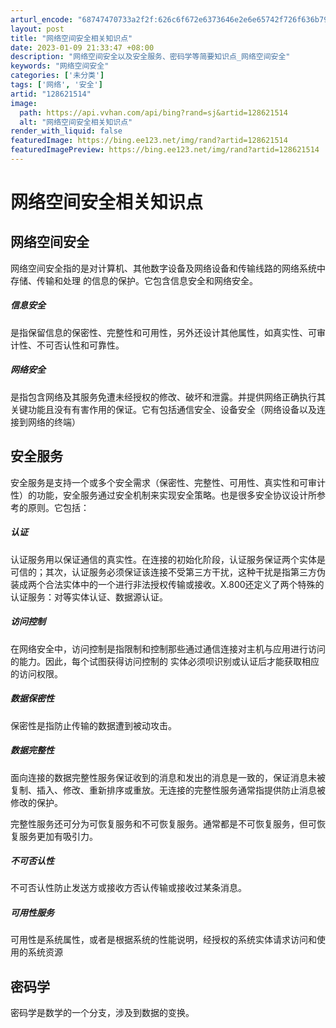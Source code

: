 ```yaml
---
arturl_encode: "68747470733a2f2f:626c6f672e6373646e2e6e65742f726f636b796368656e672f:61727469636c652f64657461696c732f313238363231353134"
layout: post
title: "网络空间安全相关知识点"
date: 2023-01-09 21:33:47 +08:00
description: "网络空间安全以及安全服务、密码学等简要知识点_网络空间安全"
keywords: "网络空间安全"
categories: ['未分类']
tags: ['网络', '安全']
artid: "128621514"
image:
  path: https://api.vvhan.com/api/bing?rand=sj&artid=128621514
  alt: "网络空间安全相关知识点"
render_with_liquid: false
featuredImage: https://bing.ee123.net/img/rand?artid=128621514
featuredImagePreview: https://bing.ee123.net/img/rand?artid=128621514
---
```


# 网络空间安全相关知识点

## 网络空间安全

网络空间安全指的是对计算机、其他数字设备及网络设备和传输线路的网络系统中存储、传输和处理 的信息的保护。它包含信息安全和网络安全。

##### 信息安全

是指保留信息的保密性、完整性和可用性，另外还设计其他属性，如真实性、可审计性、不可否认性和可靠性。

##### 网络安全

是指包含网络及其服务免遭未经授权的修改、破坏和泄露。并提供网络正确执行其关键功能且没有有害作用的保证。它有包括通信安全、设备安全（网络设备以及连接到网络的终端）

## 安全服务

安全服务是支持一个或多个安全需求（保密性、完整性、可用性、真实性和可审计性）的功能，安全服务通过安全机制来实现安全策略。也是很多安全协议设计所参考的原则。它包括：

##### 认证

认证服务用以保证通信的真实性。在连接的初始化阶段，认证服务保证两个实体是可信的；其次，认证服务必须保证该连接不受第三方干扰，这种干扰是指第三方伪装成两个合法实体中的一个进行非法授权传输或接收。X.800还定义了两个特殊的认证服务：对等实体认证、数据源认证。

##### 访问控制

在网络安全中，访问控制是指限制和控制那些通过通信连接对主机与应用进行访问的能力。因此，每个试图获得访问控制的 实体必须呗识别或认证后才能获取相应的访问权限。

##### 数据保密性

保密性是指防止传输的数据遭到被动攻击。

##### 数据完整性

面向连接的数据完整性服务保证收到的消息和发出的消息是一致的，保证消息未被复制、插入、修改、重新排序或重放。无连接的完整性服务通常指提供防止消息被修改的保护。

完整性服务还可分为可恢复服务和不可恢复服务。通常都是不可恢复服务，但可恢复服务更加有吸引力。

##### 不可否认性

不可否认性防止发送方或接收方否认传输或接收过某条消息。

##### 可用性服务

可用性是系统属性，或者是根据系统的性能说明，经授权的系统实体请求访问和使用的系统资源

## 密码学

密码学是数学的一个分支，涉及到数据的变换。